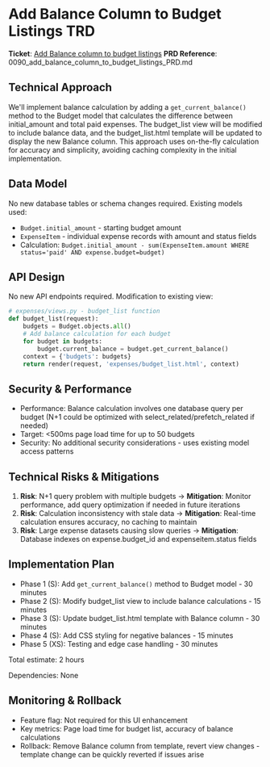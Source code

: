 # Add Balance Column to Budget Listings TRD

**Ticket**: [Add Balance column to budget listings](https://github.com/MarcinOrlowski/pyggy-expense-tracker/issues/90)
**PRD Reference**: 0090_add_balance_column_to_budget_listings_PRD.md

## Technical Approach

We'll implement balance calculation by adding a `get_current_balance()` method to the Budget model that calculates the difference between initial_amount and total paid expenses. The budget_list view will be modified to include balance data, and the budget_list.html template will be updated to display the new Balance column. This approach uses on-the-fly calculation for accuracy and simplicity, avoiding caching complexity in the initial implementation.

## Data Model

No new database tables or schema changes required. Existing models used:
- `Budget.initial_amount` - starting budget amount
- `ExpenseItem` - individual expense records with amount and status fields
- Calculation: `Budget.initial_amount - sum(ExpenseItem.amount WHERE status='paid' AND expense.budget=budget)`

## API Design

No new API endpoints required. Modification to existing view:

```python
# expenses/views.py - budget_list function
def budget_list(request):
    budgets = Budget.objects.all()
    # Add balance calculation for each budget
    for budget in budgets:
        budget.current_balance = budget.get_current_balance()
    context = {'budgets': budgets}
    return render(request, 'expenses/budget_list.html', context)
```

## Security & Performance

- Performance: Balance calculation involves one database query per budget (N+1 could be optimized with select_related/prefetch_related if needed)
- Target: <500ms page load time for up to 50 budgets
- Security: No additional security considerations - uses existing model access patterns

## Technical Risks & Mitigations

1. **Risk**: N+1 query problem with multiple budgets → **Mitigation**: Monitor performance, add query optimization if needed in future iterations
2. **Risk**: Calculation inconsistency with stale data → **Mitigation**: Real-time calculation ensures accuracy, no caching to maintain
3. **Risk**: Large expense datasets causing slow queries → **Mitigation**: Database indexes on expense.budget_id and expenseitem.status fields

## Implementation Plan

- Phase 1 (S): Add `get_current_balance()` method to Budget model - 30 minutes
- Phase 2 (S): Modify budget_list view to include balance calculations - 15 minutes  
- Phase 3 (S): Update budget_list.html template with Balance column - 30 minutes
- Phase 4 (S): Add CSS styling for negative balances - 15 minutes
- Phase 5 (XS): Testing and edge case handling - 30 minutes

Total estimate: 2 hours

Dependencies: None

## Monitoring & Rollback

- Feature flag: Not required for this UI enhancement
- Key metrics: Page load time for budget list, accuracy of balance calculations
- Rollback: Remove Balance column from template, revert view changes - template change can be quickly reverted if issues arise